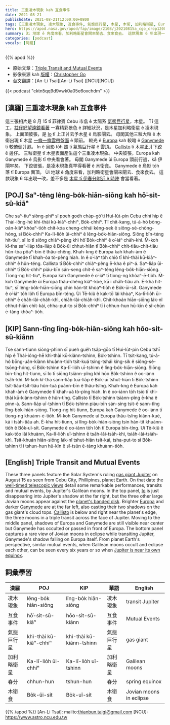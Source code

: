 ```yaml
---
title: 三重凌木現象 kah 互食事件
date: 2021-08-21
publishdate: 2021-08-21T12:00:00+0800
tags: [三重凌木現象, 凌木現象, 互食事件, 氣態巨行星, 木星, 木衛, 加利略衛星, Europa, Ganymede, Io, Callisto]
hero: https://apod.nasa.gov/apod/fap/image/2108/j20210815a_cgo_crop1200.jpg
summary: Ùi 地球 ê 角度來看，加利略衛星會閘來閘去、食來食去。 這款現象 6 年出現一改，差不多是 木星 tī 伊春分附近 ê 時陣 會當看著。
categories: [podcast]
vocals: [阿錕]
---
```


{{% apod %}}

- 原始文章：[Triple Transit and Mutual Events](https://apod.nasa.gov/apod/ap210821.html)
- 影像來源 kah [版權][copyright]：[Christopher Go](http://astro.christone.net/)
- 台文翻譯：[An-Li Tsai][An-Li Tsai] ([NCU][NCU])

{{< podcast "cktn5qq9d9vwk0a05e6oxchdm" >}}

## [漢羅] 三重凌木現象 kah 互食事件
這三張相片是 8 月 15 tī 菲律賓 Cebu 市翕 ê 太陽系 [氣態巨行星][gas giant Jupiter]，木星。
Tī 這工，[拄仔好望遠鏡看著][well-timed telescopic views] 一寡精彩景色 ê 詳細狀況，是木星加利略衛星 ê 凌木現象。
上面頂彼張，是 [Io][Io] tī 上正爿去予木星 ê 烏影閘去。
毋閣其他三粒大粒 ê 木衛出現 tī 木星 [一條一條雲帶盤面][planet's banded disk] ê 頭前。
較光 ê [Europa][Europa] kah 較暗 ê [Ganymede][Ganymede] tī 較倚倒爿遐。
In ê 烏影 to̍h 照 tī 氣態巨行星 ê 雲頂。
[Callisto][Callisto] tī 木星正爿下跤 ê 邊仔。
三粒衛星 tī 木星表面產生這个三重凌木現象。
中央彼張，Europa kah Ganymede ê 烏影 tī 中央看會著。
毋閣 Ganymede ùi Europa 頭前行過，kā 伊閘牢矣。
下跤彼張，是凌木現象真罕得看著 ê 木衛食。
Ganymede ê 烏影 to̍h 落 tī Europa 面頂。
Ùi 地球 ê 角度來看，加利略衛星會閘來閘去、食來食去。
這款現象 6 年出現一改，差不多是 [木星 tī 伊春分附近 ê 時陣][Jupiter is near its own equinox] 會當看著。

## [POJ] Saⁿ-têng lêng-bo̍k-hiān-siōng kah hō͘-si̍t-sū-kiāⁿ
Che saⁿ-tiuⁿ siòng-phìⁿ sī poeh goe̍h cha̍p-gō͘ tī Hui-lu̍t-pin Cebu chhī hip ê Thài-iông-hē khì-thài kū-kiâⁿ-chhiⁿ, Bo̍k-chhiⁿ.
Tī chit-kang, tú-á-hó bōng-oán-kiàⁿ khòaⁿ-tio̍h chi̍t-kóa cheng-chhái kéng-sek ê siông-sè-chōng-hóng, sī Bo̍k-chhiⁿ Ka-lī-lio̍h ūi-chhiⁿ ê lêng-bo̍k-hiān-siōng.
Siōng bīn-téng hit-tiuⁿ, sī Io tī siōng chiàⁿ-pêng khì hō͘ Bo̍k-chhiⁿ ê o͘-iáⁿ cha̍h-khì.
M̄-koh kî-tha saⁿ-lia̍p tōa-lia̍p ê Bo̍k-ūi chhut-hiān tī Bo̍k-chhiⁿ chi̍t-tiâu-chi̍t-tiâu hûn-tòa pôaⁿ-bīn ê thâu-chêng.
Khah-kng ê Europa kah khah-àm ê Ganymede tī khah-óa tò-pêng hiah.
In ê o͘-iáⁿ to̍h chiò tī khì-thài kū-kiâⁿ-chhiⁿ ê hûn-téng.
Callisto tī Bo̍k-chhiⁿ chiàⁿ-pêng ē-kha ê piⁿ-á.
Saⁿ-lia̍p ūi-chhiⁿ tī Bo̍k-chhiⁿ piáu-bīn sán-seng chit-ê saⁿ-têng lêng-bo̍k-hiān-siōng.
Tiong-ng hit-tiuⁿ, Europa kah Ganymede ê o͘-iáⁿ tī tiong-ng khòaⁿ-ē-tio̍h.
M̄-koh Ganymede ùi Europa thâu-chêng kiâⁿ-kòe, kā i cha̍h-tiâu ah.
Ē-kha hit-tiuⁿ, sī lêng-bo̍k-hiān-siōng chin hán-tit khòaⁿ-tio̍h ê Bo̍k-ūi-si̍t.
Ganymede ê o͘-iáⁿ to̍h lo̍h tī Europa bīn-téng.
Ùi Tē-kiû ê kak-tō͘ lâi khòaⁿ, Ka-lī-lio̍h ūi-chhiⁿ ē cha̍h-lâi-cha̍h-khì, chia̍h-lâi-chia̍h-khì.
Chit-khoán hiān-siōng la̍k-nî chhut-hiān chi̍t-kái, chha-put-to sī Bo̍k-chhiⁿ tī i chhun-hun hū-kīn ê sî-chūn ē-tàng khòaⁿ-tio̍h.

## [KIP] Sann-tîng lîng-bo̍k-hiān-siōng kah hōo-si̍t-sū-kiānn
Tse sann-tiunn siòng-phìnn sī pueh gue̍h tsa̍p-gōo tī Hui-lu̍t-pin Cebu tshī hip ê Thài-iông-hē khì-thài kū-kiânn-tshinn, Bo̍k-tshinn.
Tī tsit-kang, tú-á-hó bōng-uán-kiànn khuànn-tio̍h tsi̍t-kuá tsing-tshái kíng-sik ê siông-sè-tsōng-hóng, sī Bo̍k-tshinn Ka-lī-lio̍h uī-tshinn ê lîng-bo̍k-hiān-siōng.
Siōng bīn-tíng hit-tiunn, sī Io tī siōng tsiànn-pîng khì hōo Bo̍k-tshinn ê oo-iánn tsa̍h-khì.
M̄-koh kî-tha sann-lia̍p tuā-lia̍p ê Bo̍k-uī tshut-hiān tī Bo̍k-tshinn tsi̍t-tiâu-tsi̍t-tiâu hûn-tuà puânn-bīn ê thâu-tsîng.
Khah-kng ê Europa kah khah-àm ê Ganymede tī khah-uá tò-pîng hiah.
In ê oo-iánn to̍h tsiò tī khì-thài kū-kiânn-tshinn ê hûn-tíng.
Callisto tī Bo̍k-tshinn tsiànn-pîng ē-kha ê pinn-á.
Sann-lia̍p uī-tshinn tī Bo̍k-tshinn piáu-bīn sán-sing tsit-ê sann-tîng lîng-bo̍k-hiān-siōng.
Tiong-ng hit-tiunn, Europa kah Ganymede ê oo-iánn tī tiong-ng khuànn-ē-tio̍h.
M̄-koh Ganymede uì Europa thâu-tsîng kiânn-kuè, kā i tsa̍h-tiâu ah.
Ē-kha hit-tiunn, sī lîng-bo̍k-hiān-siōng tsin hán-tit khuànn-tio̍h ê Bo̍k-uī-si̍t.
Ganymede ê oo-iánn to̍h lo̍h tī Europa bīn-tíng.
Uì Tē-kiû ê kak-tōo lâi khuànn, Ka-lī-lio̍h uī-tshinn ē tsa̍h-lâi-tsa̍h-khì, tsia̍h-lâi-tsia̍h-khì.
Tsit-khuán hiān-siōng la̍k-nî tshut-hiān tsi̍t-kái, tsha-put-to sī Bo̍k-tshinn tī i tshun-hun hū-kīn ê sî-tsūn ē-tàng khuànn-tio̍h.

## [English] Triple Transit and Mutual Events
These three panels feature the Solar System's ruling [gas giant Jupiter][gas giant Jupiter] on August 15 as seen from Cebu City, Phillipines, planet Earth.
On that date the [well-timed telescopic views][well-timed telescopic views] detail some remarkable performances, transits and mutual events, by Jupiter's Galilean moons.
In the top panel, [Io][Io] is just disappearing into Jupiter's shadow at the far right, but the three other large Jovian moons appear against the [planet's banded disk][planet's banded disk].
Brighter [Europa][Europa] and darker [Ganymede][Ganymede] are at the far left, also casting their two shadows on the gas giant's cloud tops.
[Callisto][Callisto] is below and right near the planet's edge, the three moons in a triple transit across the face of Jupiter.
Moving to the middle panel, shadows of Europa and Ganymede are still visible near center but Ganymede has occulted or passed in front of Europa.
The bottom panel captures a rare view of Jovian moons in eclipse while transiting Jupiter, Ganymede's shadow falling on Europa itself.
From planet Earth's perspective, similar mutual events, when Galilean moons occult and eclipse each other, can be seen every six years or so when [Jupiter is near its own equinox][Jupiter is near its own equinox].

## 詞彙學習

|漢羅|POJ|KIP|華語|English|
|-|-|-|-|-|
|凌木現象|lêng-bo̍k hiān-siōng|lîng-bo̍k hiān-siōng|凌木現象|transit Jupiter|
|互食事件|hō͘-si̍t-sū-kiāⁿ|hōo-si̍t-sū-kiānn|互食事件|Mutual Events|
|氣態巨行星|khì-thài kū-kiâⁿ-chhiⁿ|khì-thài kū-kiânn-tshinn|氣態巨行星|gas giant|
|加利略衛星|Ka-lī-lio̍h ūi-chhiⁿ|Ka-lī-lio̍h uī-tshinn|加利略衛星|Galilean moons|
|春分|chhun-hun|tshun-hun|春分|spring equinox|
|木衛食|Bo̍k-ūi-si̍t|Bo̍k-uī-si̍t|木衛食|Jovian moons in eclipse|

{{% /apod %}}
[An-Li Tsai]: mailto:thianbun.taigi@gmail.com
[NCU]: https://www.astro.ncu.edu.tw

[copyright]: https://apod.nasa.gov/apod/fap/lib/about_apod.html#srapply

[gas giant Jupiter]:https://solarsystem.nasa.gov/planets/jupiter/overview/
[well-timed telescopic views]:http://astro.christone.net/jupiter/index.html
[Io]:https://solarsystem.nasa.gov/moons/jupiter-moons/io/in-depth/
[planet's banded disk]:https://skyandtelescope.org/astronomy-news/jupiter-dazzles-opposition/
[Europa]:https://www.nasa.gov/feature/jpl/a-few-steps-closer-to-europa-spacecraft-hardware-makes-headway
[Ganymede]:https://www.nasa.gov/feature/jpl/ride-with-juno-as-it-flies-past-the-solar-system-s-biggest-moon-and-jupiter
[Callisto]:https://photojournal.jpl.nasa.gov/target/Callisto
[Jupiter is near its own equinox]:https://earthsky.org/astronomy-essentials/jupiter-equinox-mutual-events-moon-2021/
